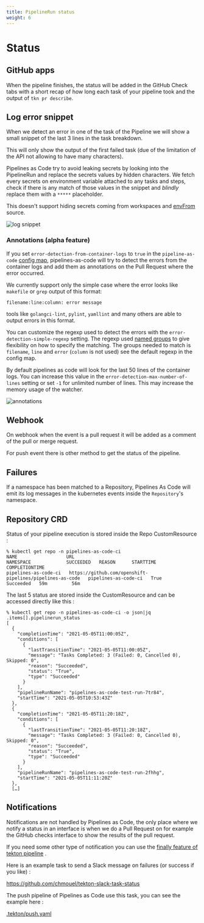 ```yaml
---
title: PipelineRun status
weight: 6
---
```

# Status

## GitHub apps

When the pipeline finishes, the status will be added in the GitHub Check tabs
with a short recap of how long each task of your pipeline took and the output of
`tkn pr describe`.

## Log error snippet

When we detect an error  in one of the task of the Pipeline we will show a small
snippet of the last 3 lines in the task breakdown.

This will only show the output of the first failed task (due of the
limitation of the API not allowing to have many characters).

Pipelines as Code try to avoid leaking secrets by looking into the PipelineRun
and replace the secrets values by hidden characters.
We fetch every secrets on environment variable attached to any tasks and steps,
check if there is any match of those values in the snippet and *blindly* replace them
with a `*****` placeholder.

This doesn't support hiding secrets coming from workspaces and
[envFrom](https://kubernetes.io/docs/reference/generated/kubernetes-api/v1.23/#envfromsource-v1-core)
source.

![log snippet](/images/snippet-failure-message.png)

### Annotations (alpha feature)

If you set `error-detection-from-container-logs` to `true` in the
`pipeline-as-code` [config map](/docs/install/settings.md), pipelines-as-code
will try to detect the errors from the container logs and add them as
annotations on the Pull Request where the error occurred.

We currently support only the simple case  where the error looks like `makefile` or `grep` output of this format:

```console
filename:line:column: error message
```

tools like `golangci-lint`, `pylint`, `yamllint` and many others are able to output errors in this format.

You can customize the regexp used to detect the errors with the
`error-detection-simple-regexp` setting. The regexp used [named
groups](https://www.regular-expressions.info/named.html) to give flexibility on
how to specify the matching. The groups needed to match is `filename`, `line` and `error`
(`column` is not used) see the default regexp in the config map.

By default pipelines as code will look for the last 50 lines of the container
logs. You can increase this value in the `error-detection-max-number-of-lines`
setting or set `-1` for unlimited number of lines. This may increase the memory
usage of the watcher.

![annotations](/images/github-annotation-error-failure-detection.png)

## Webhook

On webhook when the event is a pull request it will be added as a comment of the
pull or merge request.

For push event there is other method to get the status of the pipeline.

## Failures

If a namespace has been matched to a Repository, Pipelines As Code will emit its log messages in the kubernetes events inside the `Repository`'s namespace.

## Repository CRD

Status of your pipeline execution is stored inside the Repo CustomResource :

```console
% kubectl get repo -n pipelines-as-code-ci
NAME                  URL                                                        NAMESPACE             SUCCEEDED   REASON      STARTTIME   COMPLETIONTIME
pipelines-as-code-ci   https://github.com/openshift-pipelines/pipelines-as-code   pipelines-as-code-ci   True        Succeeded   59m         56m
```

The last 5 status are stored inside the CustomResource and can be accessed
directly like this :

```console
% kubectl get repo -n pipelines-as-code-ci -o json|jq .items[].pipelinerun_status
[
  {
    "completionTime": "2021-05-05T11:00:05Z",
    "conditions": [
      {
        "lastTransitionTime": "2021-05-05T11:00:05Z",
        "message": "Tasks Completed: 3 (Failed: 0, Cancelled 0), Skipped: 0",
        "reason": "Succeeded",
        "status": "True",
        "type": "Succeeded"
      }
    ],
    "pipelineRunName": "pipelines-as-code-test-run-7tr84",
    "startTime": "2021-05-05T10:53:43Z"
  },
  {
    "completionTime": "2021-05-05T11:20:18Z",
    "conditions": [
      {
        "lastTransitionTime": "2021-05-05T11:20:18Z",
        "message": "Tasks Completed: 3 (Failed: 0, Cancelled 0), Skipped: 0",
        "reason": "Succeeded",
        "status": "True",
        "type": "Succeeded"
      }
    ],
    "pipelineRunName": "pipelines-as-code-test-run-2fhhg",
    "startTime": "2021-05-05T11:11:20Z"
  },
  […]
```

## Notifications

Notifications are not handled by Pipelines as Code, the only place where we
notify a status in an interface is when we do a Pull Request on for example the
GitHub checks interface to show the results of the pull request.

If you need some other type of notification you can use
the [finally feature of tekton pipeline](https://github.com/tektoncd/pipeline/blob/main/docs/pipelines.md#adding-finally-to-the-pipeline)
.

Here is an example task to send a Slack message on failures (or success if you
like) :

<https://github.com/chmouel/tekton-slack-task-status>

The push pipeline of Pipelines as Code use this task, you can see the example
here :

[.tekton/push.yaml](https://github.com/openshift-pipelines/pipelines-as-code/blob/7b41cc3f769af40a84b7ead41c6f037637e95070/.tekton/push.yaml#L116)
